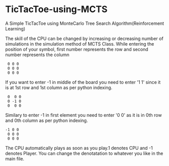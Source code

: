# TicTacToe-using-MCTS
A Simple TicTacToe using MonteCarlo Tree Search Algorithm(Reinforcement Learning)

The skill of the CPU can be changed by increasing or decreasing number of simulations in the simulation method of MCTS Class.
While entering the position of your symbol, first number represents the row and second number represents the column

     0 0 0
     0 0 0
     0 0 0
If you want to enter -1 in middle of the board you need to enter '1 1' since it is at 1st row and 1st column as per python indexing.

     0  0 0
     0 -1 0
     0  0 0
Similary to enter -1 in first element you need to enter '0 0' as it is in 0th row and 0th column as per python indexing.

    -1 0 0
     0 0 0
     0 0 0

The CPU automatically plays as soon as you play.1 denotes CPU and -1 denotes Player.
You can change the denotatation to whatever you like in the main file.
